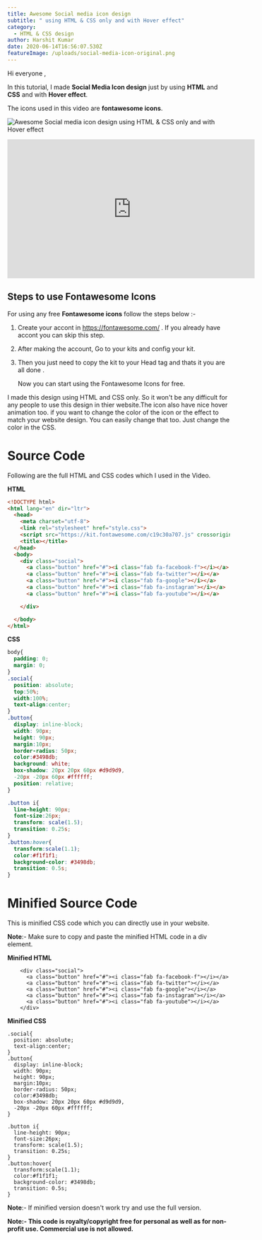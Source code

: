 ```yaml
---
title: Awesome Social media icon design
subtitle: " using HTML & CSS only and with Hover effect"
category:
  - HTML & CSS design
author: Harshit Kumar
date: 2020-06-14T16:56:07.530Z
featureImage: /uploads/social-media-icon-original.png
---
```

Hi everyone ,

In this tutorial, I made **Social Media Icon design** just by using **HTML** and **CSS** and with **Hover effect**.

The icons used in this video are  **fontawesome icons**.

![Awesome Social media icon design  using HTML & CSS only and with Hover effect](/uploads/social-media-icon-original.png "Awesome Social media icon design  using HTML & CSS only and with Hover effect")

<div class="embed-responsive embed-responsive-16by9 z-depth-1">
    <iframe width="560" height="315" src="https://www.youtube.com/embed/Y5TR-Jkdzj0" frameborder="0" allow="accelerometer; autoplay; encrypted-media; gyroscope; picture-in-picture" allowfullscreen></iframe> 
</div>





## Steps to use Fontawesome Icons

 For using any free **Fontawesome icons** follow the steps below :-

1. Create your accont in <https://fontawesome.com/> . If  you already have accont you  can skip this step.
2. After making the account, Go to your kits and config your kit.
3. Then you just need to copy the kit to your Head tag and thats it you are all done .

   Now you can start using the Fontawesome Icons for free.

I made this design using HTML and CSS only. So it won't be any difficult for any people to use this design in thier website.The icon also have nice hover animation too. if you want to change the color of the icon or the effect to match your website design. You can easily change that too. Just change the color in the CSS.

# Source Code

Following are the full HTML and CSS codes which I used in the Video.

**HTML**

```html
<!DOCTYPE html>
<html lang="en" dir="ltr">
  <head>
    <meta charset="utf-8">
    <link rel="stylesheet" href="style.css">
    <script src="https://kit.fontawesome.com/c19c30a707.js" crossorigin="anonymous"></script>
    <title></title>
  </head>
  <body>
    <div class="social">
      <a class="button" href="#"><i class="fab fa-facebook-f"></i></a>
      <a class="button" href="#"><i class="fab fa-twitter"></i></a>
      <a class="button" href="#"><i class="fab fa-google"></i></a>
      <a class="button" href="#"><i class="fab fa-instagram"></i></a>
      <a class="button" href="#"><i class="fab fa-youtube"></i></a>

    </div>

  </body>
</html>
```

**CSS**

```css
body{
  padding: 0;
  margin: 0;
}
.social{
  position: absolute;
  top:50%;
  width:100%;
  text-align:center;
}
.button{
  display: inline-block;
  width: 90px;
  height: 90px;
  margin:10px;
  border-radius: 50px;
  color:#3498db;
  background: white;
  box-shadow: 20px 20px 60px #d9d9d9,
  -20px -20px 60px #ffffff;
  position: relative;
}

.button i{
  line-height: 90px;
  font-size:26px;
  transform: scale(1.5);
  transition: 0.25s;
}
.button:hover{
  transform:scale(1.1);
  color:#f1f1f1;
  background-color: #3498db;
  transition: 0.5s;
}
```

# Minified Source Code

This is minified CSS code which you can directly use in your website.

**Note**:- Make sure to copy and paste the minified HTML code in a div element.

**Minified HTML**

```
    <div class="social">
      <a class="button" href="#"><i class="fab fa-facebook-f"></i></a>
      <a class="button" href="#"><i class="fab fa-twitter"></i></a>
      <a class="button" href="#"><i class="fab fa-google"></i></a>
      <a class="button" href="#"><i class="fab fa-instagram"></i></a>
      <a class="button" href="#"><i class="fab fa-youtube"></i></a>
    </div>
```

**Minified CSS**

```
.social{
  position: absolute;
  text-align:center;
}
.button{
  display: inline-block;
  width: 90px;
  height: 90px;
  margin:10px;
  border-radius: 50px;
  color:#3498db;
  box-shadow: 20px 20px 60px #d9d9d9,
  -20px -20px 60px #ffffff;
}

.button i{
  line-height: 90px;
  font-size:26px;
  transform: scale(1.5);
  transition: 0.25s;
}
.button:hover{
  transform:scale(1.1);
  color:#f1f1f1;
  background-color: #3498db;
  transition: 0.5s;
}
```

**Note**:- If minified version doesn't work try and use the full version.

**Note:- This code is royalty/copyright free for personal as well as for non-profit use. Commercial use is not allowed.**
